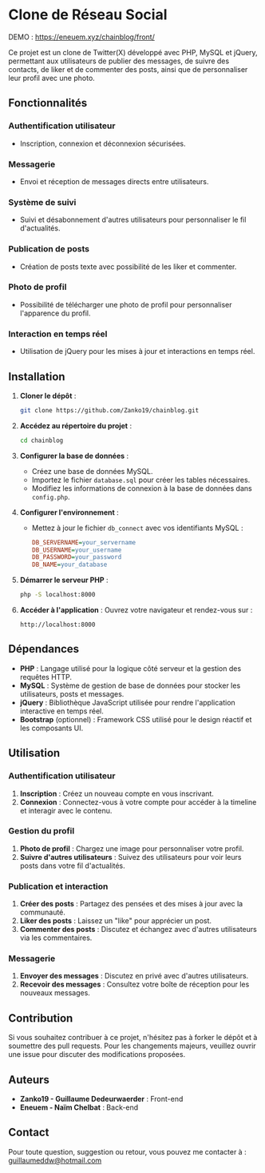 # Clone de Réseau Social

DEMO : https://eneuem.xyz/chainblog/front/

Ce projet est un clone de Twitter(X) développé avec PHP, MySQL et jQuery, permettant aux utilisateurs de publier des messages, de suivre des contacts, de liker et de commenter des posts, ainsi que de personnaliser leur profil avec une photo.

## Fonctionnalités

### Authentification utilisateur
- Inscription, connexion et déconnexion sécurisées.

### Messagerie
- Envoi et réception de messages directs entre utilisateurs.

### Système de suivi
- Suivi et désabonnement d'autres utilisateurs pour personnaliser le fil d'actualités.

### Publication de posts
- Création de posts texte avec possibilité de les liker et commenter.

### Photo de profil
- Possibilité de télécharger une photo de profil pour personnaliser l'apparence du profil.

### Interaction en temps réel
- Utilisation de jQuery pour les mises à jour et interactions en temps réel.

## Installation

1. **Cloner le dépôt** :
    ```bash
    git clone https://github.com/Zanko19/chainblog.git
    ```

2. **Accédez au répertoire du projet** :
    ```bash
    cd chainblog
    ```

3. **Configurer la base de données** :
    - Créez une base de données MySQL.
    - Importez le fichier `database.sql` pour créer les tables nécessaires.
    - Modifiez les informations de connexion à la base de données dans `config.php`.

4. **Configurer l'environnement** :
    - Mettez à jour le fichier `db_connect` avec vos identifiants MySQL :
      ```ini
      DB_SERVERNAME=your_servername
      DB_USERNAME=your_username
      DB_PASSWORD=your_password
      DB_NAME=your_database
      ```

5. **Démarrer le serveur PHP** :
    ```bash
    php -S localhost:8000
    ```

6. **Accéder à l'application** :
    Ouvrez votre navigateur et rendez-vous sur :
    ```plaintext
    http://localhost:8000
    ```

## Dépendances

- **PHP** : Langage utilisé pour la logique côté serveur et la gestion des requêtes HTTP.
- **MySQL** : Système de gestion de base de données pour stocker les utilisateurs, posts et messages.
- **jQuery** : Bibliothèque JavaScript utilisée pour rendre l'application interactive en temps réel.
- **Bootstrap** (optionnel) : Framework CSS utilisé pour le design réactif et les composants UI.

## Utilisation

### Authentification utilisateur
1. **Inscription** : Créez un nouveau compte en vous inscrivant.
2. **Connexion** : Connectez-vous à votre compte pour accéder à la timeline et interagir avec le contenu.

### Gestion du profil
1. **Photo de profil** : Chargez une image pour personnaliser votre profil.
2. **Suivre d'autres utilisateurs** : Suivez des utilisateurs pour voir leurs posts dans votre fil d'actualités.

### Publication et interaction
1. **Créer des posts** : Partagez des pensées et des mises à jour avec la communauté.
2. **Liker des posts** : Laissez un "like" pour apprécier un post.
3. **Commenter des posts** : Discutez et échangez avec d'autres utilisateurs via les commentaires.

### Messagerie
1. **Envoyer des messages** : Discutez en privé avec d'autres utilisateurs.
2. **Recevoir des messages** : Consultez votre boîte de réception pour les nouveaux messages.

## Contribution

Si vous souhaitez contribuer à ce projet, n'hésitez pas à forker le dépôt et à soumettre des pull requests. Pour les changements majeurs, veuillez ouvrir une issue pour discuter des modifications proposées.

## Auteurs

- **Zanko19 - Guillaume Dedeurwaerder** : Front-end
- **Eneuem - Naïm Chelbat** : Back-end

## Contact

Pour toute question, suggestion ou retour, vous pouvez me contacter à :  
[guillaumeddw@hotmail.com](mailto:guillaumeddw@hotmail.com)
